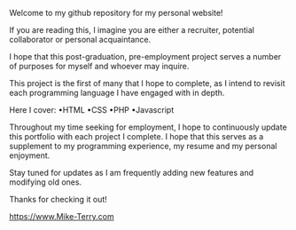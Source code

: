 Welcome to my github repository for my personal website!

If you are reading this, I imagine you are either a recruiter, potential collaborator or personal acquaintance. 

I hope that this post-graduation, pre-employment project serves a number of purposes for myself and whoever may inquire. 

This project is the first of many that I hope to complete, as I intend to revisit each programming language I have engaged with in depth. 

Here I cover:
•HTML
•CSS
•PHP
•Javascript

Throughout my time seeking for employment, I hope to continuously update this portfolio with each project I complete. I hope that this serves as a supplement to my programming experience, my resume and my personal enjoyment.

Stay tuned for updates as I am frequently adding new features and modifying old ones.

Thanks for checking it out!

https://www.Mike-Terry.com
